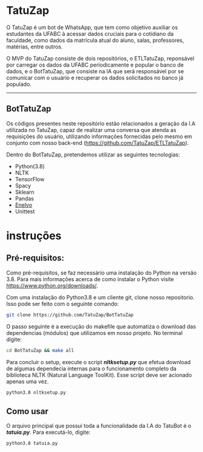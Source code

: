 # TatuZap

O TatuZap é um bot de WhatsApp, que tem como objetivo auxiliar os estudantes da UFABC à acessar dados cruciais para o cotidiano da faculdade, como dados da matrícula atual do aluno, salas, professores, matérias, entre outros.

O MVP do TatuZap consiste de dois repositórios, o ETLTatuZap, reponsável por carregar os dados da UFABC periodicamente e popular o banco de dados, e o BotTatuZap, que consiste na IA que será responsável por se comunicar com o usuário e recuperar os dados solicitados no banco já populado.

<hr />

## BotTatuZap


Os códigos presentes neste repositório estão relacionados a geração da I.A utilizada no TatuZap, capaz de realizar uma conversa que atenda as requisições do usuário, utilizando informações fornecidas pelo mesmo em conjunto com nosso back-end (https://github.com/TatuZap/ETLTatuZap).

Dentro do BotTatuZap, pretendemos utilizar as seguintes tecnologias:

* Python(3.8)
* NLTK
* TensorFlow
* Spacy
* Sklearn
* Pandas
* [Enelvo](https://github.com/thalesbertaglia/enelvo) 
* Unittest

# instruções 
## Pré-requisitos:
Como pré-requisitos, se faz necessário uma instalação do Python na versão 3.8. Para mais informações acerca de como
instalar o Python visite https://www.python.org/downloads/.

Com uma instalação do Python3.8 e um cliente git, clone nosso repositorio. Isso pode ser feito com o seguinte comando:
```sh
git clone https://github.com/TatuZap/BotTatuZap
```

O passo seguinte é a execução do makefile que automatiza o download das dependencias (módulos) que utilizamos em nosso projeto. 
No terminal digite:
```sh
cd BotTatuZap && make all
```
Para concluir o setup, execute o script ***nltksetup.py*** que efetua download de algumas dependecia internas para o
funcionamento completo da biblioteca NLTK (Natural Language ToolKit). Esse script deve ser acionado apenas uma vez.
```sh
python3.8 nltksetup.py
```
## Como usar
O arquivo principal que possui toda a funcionalidade da I.A do TatuBot é o ***tatuia.py***. Para executá-lo, digite:
```sh
python3.8 tatuia.py
```
